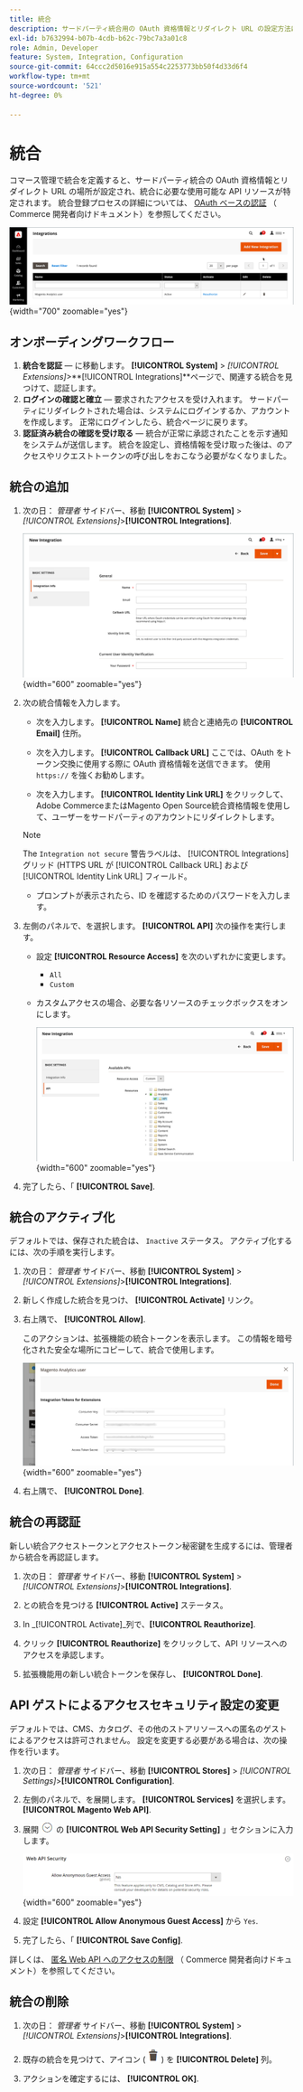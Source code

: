 ```yaml
---
title: 統合
description: サードパーティ統合用の OAuth 資格情報とリダイレクト URL の設定方法について説明します。
exl-id: b7632994-b07b-4cdb-b62c-79bc7a3a01c8
role: Admin, Developer
feature: System, Integration, Configuration
source-git-commit: 64ccc2d5016e915a554c2253773bb50f4d33d6f4
workflow-type: tm+mt
source-wordcount: '521'
ht-degree: 0%

---
```


# 統合

コマース管理で統合を定義すると、サードパーティ統合の OAuth 資格情報とリダイレクト URL の場所が設定され、統合に必要な使用可能な API リソースが特定されます。 統合登録プロセスの詳細については、 [OAuth ベースの認証](https://developer.adobe.com/commerce/webapi/get-started/authentication/gs-authentication-oauth/) （ Commerce 開発者向けドキュメント）を参照してください。

![統合](./assets/integrations.png){width="700" zoomable="yes"}

## オンボーディングワークフロー

1. **統合を認証**  — に移動します。 **[!UICONTROL System]** > _[!UICONTROL Extensions]_>**[!UICONTROL Integrations]**ページで、関連する統合を見つけて、認証します。
1. **ログインの確認と確立**  — 要求されたアクセスを受け入れます。 サードパーティにリダイレクトされた場合は、システムにログインするか、アカウントを作成します。 正常にログインしたら、統合ページに戻ります。
1. **認証済み統合の確認を受け取る**  — 統合が正常に承認されたことを示す通知をシステムが送信します。 統合を設定し、資格情報を受け取った後は、のアクセスやリクエストトークンの呼び出しをおこなう必要がなくなりました。

## 統合の追加

1. 次の日： _管理者_ サイドバー、移動 **[!UICONTROL System]** > _[!UICONTROL Extensions]_>**[!UICONTROL Integrations]**.

   ![新しい統合](./assets/integration-new.png){width="600" zoomable="yes"}

1. 次の統合情報を入力します。

   - 次を入力します。 **[!UICONTROL Name]** 統合と連絡先の **[!UICONTROL Email]** 住所。

   - 次を入力します。 **[!UICONTROL Callback URL]** ここでは、OAuth をトークン交換に使用する際に OAuth 資格情報を送信できます。 使用 `https://` を強くお勧めします。

   - 次を入力します。 **[!UICONTROL Identity Link URL]** をクリックして、Adobe CommerceまたはMagento Open Source統合資格情報を使用して、ユーザーをサードパーティのアカウントにリダイレクトします。

   >[!NOTE]
   >
   > The `Integration not secure` 警告ラベルは、 [!UICONTROL Integrations] グリッド (HTTPS URL が [!UICONTROL Callback URL] および [!UICONTROL Identity Link URL] フィールド。

   - プロンプトが表示されたら、ID を確認するためのパスワードを入力します。

1. 左側のパネルで、を選択します。 **[!UICONTROL API]** 次の操作を実行します。

   - 設定 **[!UICONTROL Resource Access]** を次のいずれかに変更します。

      - `All`
      - `Custom`

   - カスタムアクセスの場合、必要な各リソースのチェックボックスをオンにします。

     ![統合 — 使用可能な API](./assets/integrations-available-api.png){width="600" zoomable="yes"}

1. 完了したら、「 **[!UICONTROL Save]**.

## 統合のアクティブ化

デフォルトでは、保存された統合は、 `Inactive` ステータス。 アクティブ化するには、次の手順を実行します。

1. 次の日： _管理者_ サイドバー、移動 **[!UICONTROL System]** > _[!UICONTROL Extensions]_>**[!UICONTROL Integrations]**.

1. 新しく作成した統合を見つけ、 **[!UICONTROL Activate]** リンク。

1. 右上隅で、 **[!UICONTROL Allow]**.

   このアクションは、拡張機能の統合トークンを表示します。 この情報を暗号化された安全な場所にコピーして、統合で使用します。

   ![拡張機能の統合トークン](./assets/integration-tokens-for-extensions.png){width="600" zoomable="yes"}

1. 右上隅で、 **[!UICONTROL Done]**.

## 統合の再認証

新しい統合アクセストークンとアクセストークン秘密鍵を生成するには、管理者から統合を再認証します。

1. 次の日： _管理者_ サイドバー、移動 **[!UICONTROL System]** > _[!UICONTROL Extensions]_>**[!UICONTROL Integrations]**.

1. との統合を見つける **[!UICONTROL Active]** ステータス。

1. In _[!UICONTROL Activate]_列で、**[!UICONTROL Reauthorize]**.

1. クリック **[!UICONTROL Reauthorize]** をクリックして、API リソースへのアクセスを承認します。

1. 拡張機能用の新しい統合トークンを保存し、 **[!UICONTROL Done]**.

## API ゲストによるアクセスセキュリティ設定の変更

デフォルトでは、CMS、カタログ、その他のストアリソースへの匿名のゲストによるアクセスは許可されません。 設定を変更する必要がある場合は、次の操作を行います。

1. 次の日： _管理者_ サイドバー、移動 **[!UICONTROL Stores]** > _[!UICONTROL Settings]_>**[!UICONTROL Configuration]**.

1. 左側のパネルで、を展開します。 **[!UICONTROL Services]** を選択します。 **[!UICONTROL Magento Web API]**.

1. 展開 ![拡張セレクター](../assets/icon-display-expand.png) の **[!UICONTROL Web API Security Setting]** 」セクションに入力します。

   ![サービスの設定 — Web API セキュリティ設定](../configuration-reference/services/assets/web-api-security.png){width="600" zoomable="yes"}

1. 設定 **[!UICONTROL Allow Anonymous Guest Access]** から `Yes`.

1. 完了したら、「 **[!UICONTROL Save Config]**.

詳しくは、 [匿名 Web API へのアクセスの制限](https://developer.adobe.com/commerce/webapi/rest/use-rest/anonymous-api-security/) （ Commerce 開発者向けドキュメント）を参照してください。

## 統合の削除

1. 次の日： _管理者_ サイドバー、移動 **[!UICONTROL System]** > _[!UICONTROL Extensions]_>**[!UICONTROL Integrations]**.

1. 既存の統合を見つけて、アイコン ( ![ごみ箱アイコン](../assets/icon-delete-trashcan-solid.png) ) を **[!UICONTROL Delete]** 列。

1. アクションを確定するには、 **[!UICONTROL OK]**.
